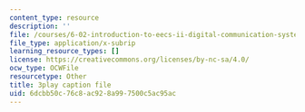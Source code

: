 ```yaml
---
content_type: resource
description: ''
file: /courses/6-02-introduction-to-eecs-ii-digital-communication-systems-fall-2012/6dcbb50c76c8ac928a997500c5ac95ac_7kpuZgm-3GY.srt
file_type: application/x-subrip
learning_resource_types: []
license: https://creativecommons.org/licenses/by-nc-sa/4.0/
ocw_type: OCWFile
resourcetype: Other
title: 3play caption file
uid: 6dcbb50c-76c8-ac92-8a99-7500c5ac95ac
---
```

